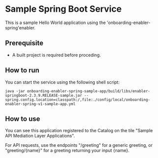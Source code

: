 # Sample Spring Boot Service

This is a sample Hello World application using the 'onboarding-enabler-spring'enabler.

## Prerequisite

* A built project is required before proceding.

## How to run

You can start the service using the following shell script:

```shell
java -jar onboarding-enabler-spring-sample-app/build/libs/enabler-springboot-2.3.9.RELEASE-sample.jar --spring.config.location=classpath:/,file:./config/local/onboarding-enabler-spring-v1-sample-app.yml
```

## How to use

You can see this application registered to the Catalog on the tile "Sample API Mediation Layer Applications".

For API requests, use the endpoints "/greeting" for a generic greeting, or "greeting/{name}" for a greeting returning your input {name}.
